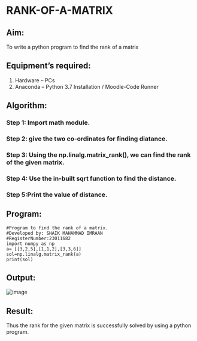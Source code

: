 # RANK-OF-A-MATRIX
## Aim:
To write a python program to find the rank of a matrix
## Equipment’s required:
1. 	Hardware – PCs
2. 	Anaconda – Python 3.7 Installation / Moodle-Code Runner
## Algorithm:
### Step 1: Import math module.
### Step 2: give the two co-ordinates for finding diatance.
### Step 3: Using the np.linalg.matrix_rank(), we can find the rank of the given matrix.
### Step 4: Use the in-built sqrt function to find the distance.
### Step 5:Print the value of distance.
## Program:
```
#Program to find the rank of a matrix.
#Developed by: SHAIK MAHAMMAD IMRAAN
#RegisterNumber:23011682
import numpy as np
a= [[3,2,5],[1,1,2],[3,3,6]]
sol=np.linalg.matrix_rank(a)
print(sol)
```
## Output:
![image](https://github.com/IMRAAN2005/RANK-OF-A-MATRIX/assets/149347407/fc11453f-0150-45c9-9aa0-203ede828064)

## Result:
Thus the rank for the given matrix is successfully solved by  using a python program.

